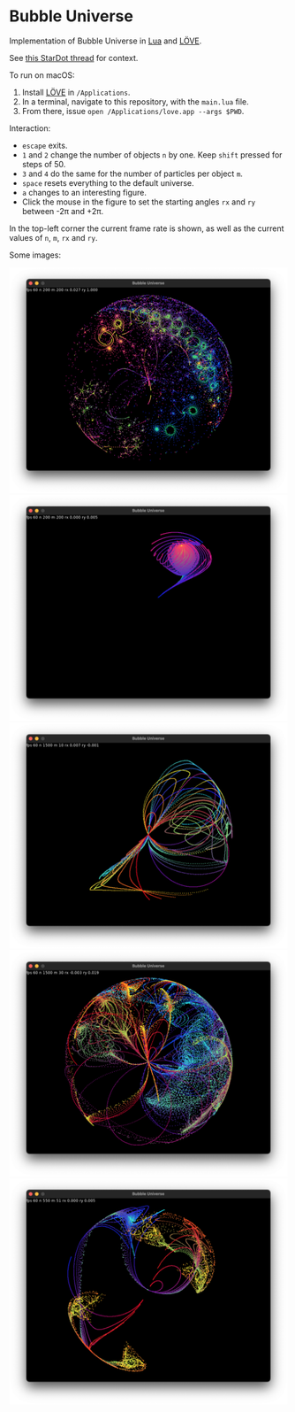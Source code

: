 # Bubble Universe

Implementation of Bubble Universe in [Lua](https://www.lua.org) and [LÖVE](https://www.love2d.org).

See [this StarDot thread](https://www.stardot.org.uk/forums/viewtopic.php?t=25833) for context.

To run on macOS:

1. Install [LÖVE](https://www.love2d.org) in `/Applications`.
2. In a terminal, navigate to this repository, with the `main.lua` file.
3. From there, issue `open /Applications/love.app --args $PWD`.

Interaction:

- `escape` exits.
- `1` and `2` change the number of objects `n` by one. Keep `shift` pressed for steps of 50.
- `3` and `4` do the same for the number of particles per object `m`.
- `space` resets everything to the default universe.
- `a` changes to an interesting figure.
- Click the mouse in the figure to set the starting angles `rx` and `ry` between -2π and +2π.

In the top-left corner the current frame rate is shown, as well as the current values of `n`, `m`, `rx` and `ry`.

Some images:

![Original universe](images/1.png)
![A random alternative](images/2.png)
![A random alternative](images/3.png)
![A random alternative](images/4.png)
![A random alternative](images/5.png)